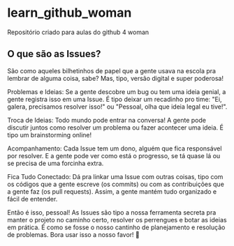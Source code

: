 # learn_github_woman
Repositório criado para aulas do github 4 woman

## O que são as Issues?
São como aqueles bilhetinhos de papel que a gente usava na escola pra lembrar de alguma coisa, sabe? Mas, tipo, versão digital e super poderosa!

Problemas e Ideias: Se a gente descobre um bug ou tem uma ideia genial, a gente registra isso em uma Issue. É tipo deixar um recadinho pro time: "Ei, galera, precisamos resolver isso!" ou "Pessoal, olha que ideia legal eu tive!".

Troca de Ideias: Todo mundo pode entrar na conversa! A gente pode discutir juntos como resolver um problema ou fazer acontecer uma ideia. É tipo um brainstorming online!

Acompanhamento: Cada Issue tem um dono, alguém que fica responsável por resolver. E a gente pode ver como está o progresso, se tá quase lá ou se precisa de uma forcinha extra.

Fica Tudo Conectado: Dá pra linkar uma Issue com outras coisas, tipo com os códigos que a gente escreve (os commits) ou com as contribuições que a gente faz (os pull requests). Assim, a gente mantém tudo organizado e fácil de entender.

Então é isso, pessoal! As Issues são tipo a nossa ferramenta secreta pra manter o projeto no caminho certo, resolver os perrengues e botar as ideias em prática. É como se fosse o nosso cantinho de planejamento e resolução de problemas. Bora usar isso a nosso favor! 💪
